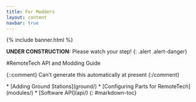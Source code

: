 ```yaml
---
title: For Modders
layout: content
navbar: true
---
```


{% include banner.html %}

**UNDER CONSTRUCTION:** Please watch your step!
{: .alert .alert-danger}

#RemoteTech API and Modding Guide

{::comment}
Can't generate this automatically at present
{:/comment}

<div class="toc" markdown="1">
* [Adding Ground Stations](ground/)
* [Configuring Parts for RemoteTech](modules/)
* [Software API](api/)
{: #markdown-toc}
